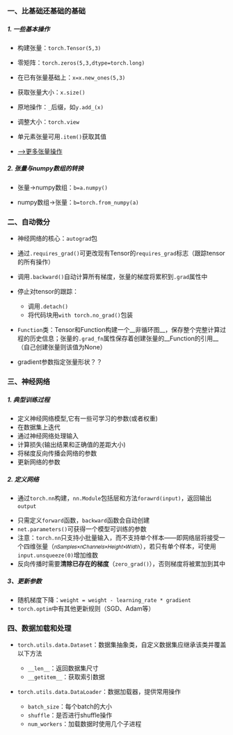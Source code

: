 ### 一、比基础还基础的基础

##### 1. 一些基本操作

- 构建张量：`torch.Tensor(5,3)`

- 零矩阵：`torch.zeros(5,3,dtype=torch.long)`

- 在已有张量基础上：`x=x.new_ones(5,3)`

- 获取张量大小：`x.size()`

- 原地操作：`_`后缀，如`y.add_(x)`

- 调整大小：`torch.view`

- 单元素张量可用`.item()`获取其值

- [-->更多张量操作](https://pytorch.org/docs/stable/torch.html)



##### 2. 张量与numpy数组的转换

- 张量→numpy数组：`b=a.numpy()`

* numpy数组→张量：`b=torch.from_numpy(a)`





### 二、自动微分

- 神经网络的核心：`autograd`包

- 通过`.requires_grad()`可更改现有Tensor的`requires_grad`标志（跟踪tensor的所有操作）

- 调用`.backward()`自动计算所有梯度，张量的梯度将累积到`.grad`属性中

- 停止对tensor的跟踪：

    - 调用`.detach()`
    - 将代码块用`with torch.no_grad()`包装

- `Function`类：Tensor和Function构建一个__非循环图__，保存整个完整计算过程的历史信息；张量的`.grad_fn`属性保存着创建张量的__Function的引用__（自己创建张量则该值为None）

- gradient参数指定张量形状？？

    





### 三、神经网络

##### 1. 典型训练过程

- 定义神经网络模型,它有一些可学习的参数(或者权重)
- 在数据集上迭代
- 通过神经网络处理输入
- 计算损失(输出结果和正确值的差距大小)
- 将梯度反向传播会网络的参数
- 更新网络的参数

##### 2. 定义网络

* 通过`torch.nn`构建，`nn.Module`包括层和方法`forawrd(input)`，返回输出`output	`

- 只需定义`forward`函数，`backward`函数会自动创建
- `net.parameters()`可获得一个模型可训练的参数
- 注意：`torch.nn`只支持小批量输入，而不支持单个样本——即网络层将接受一个四维张量（`𝑛𝑆𝑎𝑚𝑝𝑙𝑒𝑠×𝑛𝐶ℎ𝑎𝑛𝑛𝑒𝑙𝑠×𝐻𝑒𝑖𝑔ℎ𝑡×𝑊𝑖𝑑𝑡ℎ`），若只有单个样本，可使用`input.unsqueeze(0)`增加维数
- 反向传播时需要**清除已存在的梯度**（`zero_grad()`），否则梯度将被累加到其中

##### 3、更新参数

* 随机梯度下降：`weight = weight - learning_rate * gradient`
* `torch.optim`中有其他更新规则（SGD、Adam等）







### 四、数据加载和处理

* `torch.utils.data.Dataset`：数据集抽象类，自定义数据集应继承该类并覆盖以下方法
    * `__len__`：返回数据集尺寸
    * `__getitem__`：获取索引数据

* `torch.utils.data.DataLoader`：数据加载器，提供常用操作
    * `batch_size`：每个batch的大小
    * `shuffle`：是否进行shuffle操作
    * `num_workers`：加载数据时使用几个子进程









